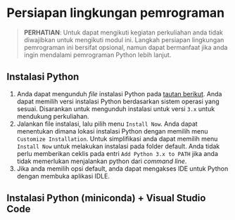 # Persiapan lingkungan pemrograman

> **PERHATIAN**: Untuk dapat mengikuti kegiatan perkuliahan anda tidak diwajibkan untuk mengikuti modul ini. Langkah persiapan lingkungan pemrograman ini bersifat opsional, namun dapat bermanfaat jika anda ingin mendalami pemrograman Python lebih lanjut.

## Instalasi Python

1. Anda dapat mengunduh *file* instalasi Python pada [tautan berikut](https://www.python.org/downloads/). Anda dapat memilih versi instalasi Python berdasarkan sistem operasi yang sesuai. Disarankan untuk mengunduh instalasi untuk versi `3.x` untuk mendukung perkuliahan.
2. Jalankan file instalasi, lalu pilih menu `Install Now`. Anda dapat menentukan dimana lokasi instalasi Python dengan memilih menu `Customize Installation`. Untuk simplifikasi anda dapat memilih menu `Install Now` untuk melakukan instalasi pada folder default. Anda tidak perlu memberikan ceklis pada entri `Add Python 3.x to PATH` jika anda tidak memerlukan menjalankan python dari *command line*.
3. Jika anda memilih opsi default, anda dapat mengakses IDE untuk Python dengan membuka aplikasi IDLE.

## Instalasi Python (miniconda) + Visual Studio Code
